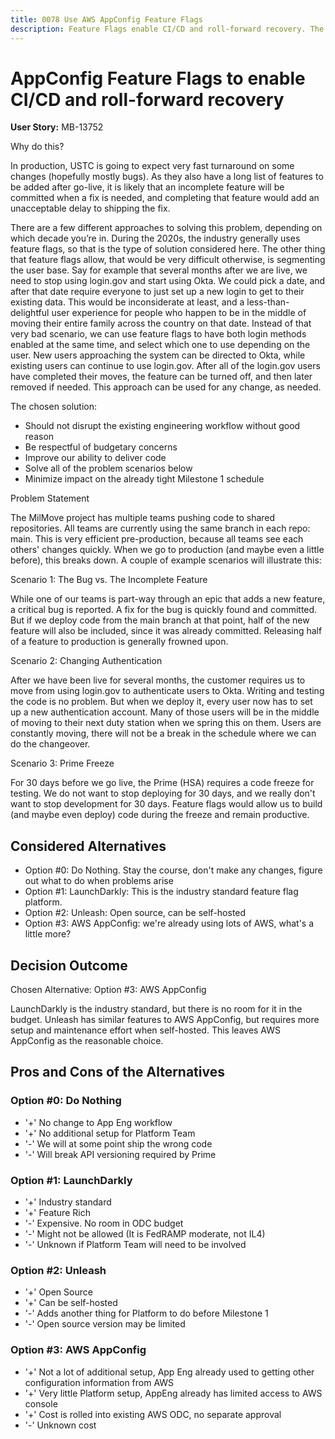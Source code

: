 ```yaml
---
title: 0078 Use AWS AppConfig Feature Flags
description: Feature Flags enable CI/CD and roll-forward recovery. The question isn't "why?", but "how?"
---
```


# AppConfig Feature Flags to enable CI/CD and roll-forward recovery

**User Story:** MB-13752

Why do this?

In production, USTC is going to expect very fast turnaround on some changes (hopefully mostly bugs). As they also have a long list of features to be added after go-live, it is likely that an incomplete feature will be committed when a fix is needed, and completing that feature would add an unacceptable delay to shipping the fix.

There are a few different approaches to solving this problem, depending on which decade you’re in. During the 2020s, the industry generally uses feature flags, so that is the type of solution considered here.
The other thing that feature flags allow, that would be very difficult otherwise, is segmenting the user base. Say for example that several months after we are live, we need to stop using login.gov and start using Okta. We could pick a date, and after that date require everyone to just set up a new login to get to their existing data. This would be inconsiderate at least, and a less-than-delightful user experience for people who happen to be in the middle of moving their entire family across the country on that date. Instead of that very bad scenario, we can use feature flags to have both login methods enabled at the same time, and select which one to use depending on the user. New users approaching the system can be directed to Okta, while existing users can continue to use login.gov. After all of the login.gov users have completed their moves, the feature can be turned off, and then later removed if needed. This approach can be used for any change, as needed.

The chosen solution:

* Should not disrupt the existing engineering workflow without good reason
* Be respectful of budgetary concerns
* Improve our ability to deliver code
* Solve all of the problem scenarios below
* Minimize impact on the already tight Milestone 1 schedule


Problem Statement

The MilMove project has multiple teams pushing code to shared repositories. All teams are currently using the same branch in each repo: main. This is very efficient pre-production, because all teams see each others' changes quickly. When we go to production (and maybe even a little before), this breaks down. A couple of example scenarios will illustrate this:

Scenario 1: The Bug vs. The Incomplete Feature

While one of our teams is part-way through an epic that adds a new feature, a critical bug is reported. A fix for the bug is quickly found and committed. But if we deploy code from the main branch at that point, half of the new feature will also be included, since it was already committed. Releasing half of a feature to production is generally frowned upon.

Scenario 2: Changing Authentication

After we have been live for several months, the customer requires us to move from using login.gov to authenticate users to Okta. Writing and testing the code is no problem. But when we deploy it, every user now has to set up a new authentication account. Many of those users will be in the middle of moving to their next duty station when we spring this on them. Users are constantly moving, there will not be a break in the schedule where we can do the changeover.

Scenario 3: Prime Freeze

For 30 days before we go live, the Prime (HSA) requires a code freeze for testing. We do not want to stop deploying for 30 days, and we really don't want to stop development for 30 days. Feature flags would allow us to build (and maybe even deploy) code during the freeze and remain productive.

## Considered Alternatives

* Option #0: Do Nothing. Stay the course, don't make any changes, figure out what to do when problems arise
* Option #1: LaunchDarkly: This is the industry standard feature flag platform.
* Option #2: Unleash: Open source, can be self-hosted
* Option #3: AWS AppConfig: we're already using lots of AWS, what's a little more?

## Decision Outcome

Chosen Alternative: Option #3: AWS AppConfig

LaunchDarkly is the industry standard, but there is no room for it in the budget. Unleash has similar features to AWS AppConfig, but requires more setup and maintenance effort when self-hosted. This leaves AWS AppConfig as the reasonable choice.


## Pros and Cons of the Alternatives

### Option #0: Do Nothing
* '+' No change to App Eng workflow
* '+' No additional setup for Platform Team
* '-' We will at some point ship the wrong code
* '-' Will break API versioning required by Prime


### Option #1: LaunchDarkly
* '+' Industry standard
* '+' Feature Rich
* '-' Expensive. No room in ODC budget
* '-' Might not be allowed (It is FedRAMP moderate, not IL4)
* '-' Unknown if Platform Team will need to be involved


### Option #2: Unleash
* '+' Open Source
* '+' Can be self-hosted
* '-' Adds another thing for Platform to do before Milestone 1
* '-' Open source version may be limited


### Option #3: AWS AppConfig
* '+' Not a lot of additional setup, App Eng already used to getting other configuration information from AWS
* '+' Very little Platform setup, AppEng already has limited access to AWS console
* '+' Cost is rolled into existing AWS ODC, no separate approval
* '-' Unknown cost


